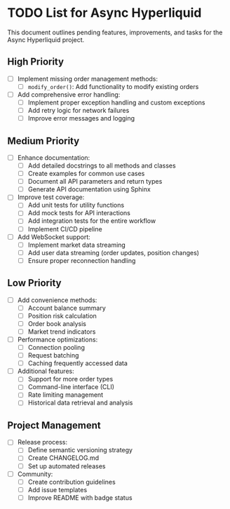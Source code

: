 # TODO List for Async Hyperliquid

This document outlines pending features, improvements, and tasks for the Async Hyperliquid project.

## High Priority

- [ ] Implement missing order management methods:
  - [ ] `modify_order()`: Add functionality to modify existing orders

- [ ] Add comprehensive error handling:
  - [ ] Implement proper exception handling and custom exceptions
  - [ ] Add retry logic for network failures
  - [ ] Improve error messages and logging

## Medium Priority

- [ ] Enhance documentation:
  - [ ] Add detailed docstrings to all methods and classes
  - [ ] Create examples for common use cases
  - [ ] Document all API parameters and return types
  - [ ] Generate API documentation using Sphinx

- [ ] Improve test coverage:
  - [ ] Add unit tests for utility functions
  - [ ] Add mock tests for API interactions
  - [ ] Add integration tests for the entire workflow
  - [ ] Implement CI/CD pipeline

- [ ] Add WebSocket support:
  - [ ] Implement market data streaming
  - [ ] Add user data streaming (order updates, position changes)
  - [ ] Ensure proper reconnection handling

## Low Priority

- [ ] Add convenience methods:
  - [ ] Account balance summary
  - [ ] Position risk calculation
  - [ ] Order book analysis
  - [ ] Market trend indicators

- [ ] Performance optimizations:
  - [ ] Connection pooling
  - [ ] Request batching
  - [ ] Caching frequently accessed data

- [ ] Additional features:
  - [ ] Support for more order types
  - [ ] Command-line interface (CLI)
  - [ ] Rate limiting management
  - [ ] Historical data retrieval and analysis

## Project Management

- [ ] Release process:
  - [ ] Define semantic versioning strategy
  - [ ] Create CHANGELOG.md
  - [ ] Set up automated releases

- [ ] Community:
  - [ ] Create contribution guidelines
  - [ ] Add issue templates
  - [ ] Improve README with badge status
